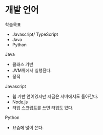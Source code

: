 # 개발 언어

학습목표
- Javascript/ TypeScript
- Java
- Python


Java
- 클래스 기반
- JVM위에서 실행된다.
- 정적

Javascript
- 웹 기반 언어였지만 지금은 서버에서도 돌아간다.
- Node.js
- 타입 스크립트를 쓰면 타입도 있다.

Python
- 요즘에 많이 쓴다.

